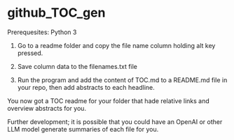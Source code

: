 # github_TOC_gen

Prerequesites: Python 3

1. Go to a readme folder and copy the file name column holding alt key pressed.

2. Save column data to the filenames.txt file

3. Run the program and add the content of TOC.md to a README.md file in your repo, then add abstracts to each headline.

You now got a TOC readme for your folder that hade relative links and overview abstracts for you.

Further development; it is possible that you could have an OpenAI or other LLM model generate summaries of each file for you.
